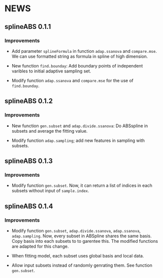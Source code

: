 ﻿# NEWS

## splineABS 0.1.1

### Improvements
* Add parameter `splineFormula` in function `adap.ssanova` and `compare.mse`. We can use formatted string as formula in spline of high dimension.

* New function `find.bounday`: 
  Add boundary points of independent varibles to initial adaptive sampling set.
  
* Modify function `adap.ssanova` and `compare.mse` for the use of `find.bounday`.


## splineABS 0.1.2

### Improvements

* New function `gen.subset` and `adap.divide.ssanova`: 
  Do ABSspline in subsets and average the fitting value.
  
* Modify function `adap.sampling`; add new features in sampling with subsets.


## splineABS 0.1.3

### Improvements

* Modify function `gen.subset`. Now, it can return a list of indices in each subsets without input of `sample.index`.

## splineABS 0.1.4

### Improvements

* Modify function `gen.subset`, `adap.divide.ssanova`, `adap.ssanova`, `adap.sampling`.
  Now, every subset in ABSpline shares the same basis. Copy basis into each subsets to to garentee this. The modified functions are adapted for this change.
  
* When fitting model, each subset uses global basis and local data.
* Allow input subsets instead of randomly genrating them. See function `gen.subset`.